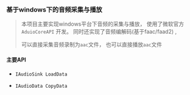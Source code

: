 ### 基于windows下的音频采集与播放

> 本项目主要实现windows平台下音频的采集与播放， 使用了微软官方`AduioCoreAPI` 开发。 同时还实现了音频编解码(基于faac/faad2) ,
> 
> 可以直接采集音频录制为`aac`文件， 也可以直接播放`aac`文件



#### 主要API

+ `IAudioSink LoadData`

+ `IAudioData CopyData`



